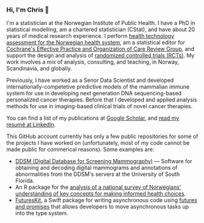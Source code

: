 ### Hi, I'm Chris 👋

I'm a statistician at the Norwegian Institute of Public Health. I have a PhD in statistical modelling, am a chartered statistician (CStat), and have about 20 years of medical research experience. I perform [health technology assessment for the Norwegian health system](https://nyemetoder.no), am a statistical editor for [Cochrane's Effective Practice and Organization of Care Review Group](https://epoc.cochrane.org), and support the design and analysis of [randomized controlled trials (RCTs)](https://en.wikipedia.org/wiki/Randomized_controlled_trial). My work involves a mix of analysis, consulting, and teaching, in Norway, Scandinavia, and globally.

Previously, I have worked as a Senor Data Scientist and developed internationally-competetive predictive models of the mammalian immune system for use in developing next generation DNA sequencing-based personalized cancer therapies. Before that I developed and applied analysis methods for use in imaging-based clinical trials of novel cancer therapies.

You can find a list of my publications at [Google Scholar](https://scholar.google.no/citations?hl=en&user=dOMFVvwAAAAJ), and [read my resumé at LinkedIn](https://www.linkedin.com/in/multinormal/).

This GitHub account currently has only a few public repositories for some of the projects I have worked on (unfortunately, most of my code cannot be made public for commerical reasons). Some examples are:

* [DDSM (Digital Database for Screening Mammography)](https://github.com/multinormal/ddsm) — Software for obtaining and decoding digital mammograms and annotations of abnormalities from the DDSM's servers at the University of South Florida.
* An R package for the [analysis of a national survey of Norwegians' understanding of key concepts for making informed health choices](https://github.com/multinormal/fhi.informed-health-choices-norway.2019).
* [FuturesKit](https://github.com/multinormal/FuturesKit), a Swift package for writing asynchronous code using [futures and promises](https://en.wikipedia.org/wiki/Futures_and_promises) that allows developers to move asynchronous tasks up into the type system.

